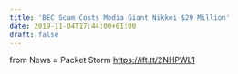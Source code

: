 ```yaml
---
title: 'BEC Scam Costs Media Giant Nikkei $29 Million'
date: 2019-11-04T17:44:00+01:00
draft: false
---
```


  
  
from News ≈ Packet Storm https://ift.tt/2NHPWL1